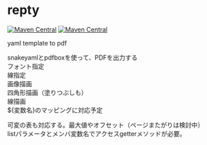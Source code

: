 repty
=================


[![Maven Central](https://img.shields.io/maven-central/v/com.uchicom/repty.svg)](http://search.maven.org/#search|ga|1|com.uchicom.repty)
[![Maven Central](https://img.shields.io/github/license/uchicom/repty.svg)](http://www.apache.org/licenses/LICENSE-2.0.txt)

yaml template to pdf

snakeyamlとpdfboxを使って、PDFを出力する  
フォント指定  
線指定  
画像描画  
四角形描画（塗りつぶしも）  
線描画  
${変数名}のマッピングに対応予定  
  
可変の表も対応する。最大値やオフセット（ページまたがりは検討中）  
listパラメータとメンバ変数名でアクセスgetterメソッドが必要。